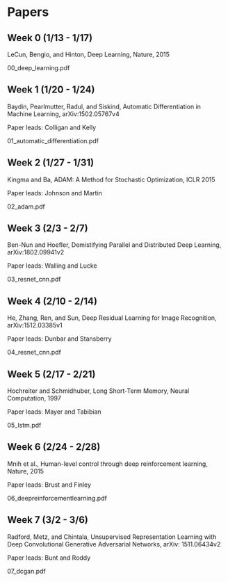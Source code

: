 # Papers

## Week 0 (1/13 - 1/17)
LeCun, Bengio, and Hinton, Deep Learning, Nature, 2015

00\_deep\_learning.pdf

## Week 1 (1/20 - 1/24)
Baydin, Pearlmutter, Radul, and Siskind, Automatic Differentiation in Machine Learning, arXiv:1502.05767v4

Paper leads: Colligan and Kelly 

01\_automatic\_differentiation.pdf

## Week 2 (1/27 - 1/31)
Kingma and Ba, ADAM: A Method for Stochastic Optimization, ICLR 2015

Paper leads: Johnson and Martin 

02\_adam.pdf

## Week 3 (2/3 - 2/7)
Ben-Nun and Hoefler, Demistifying Parallel and Distributed Deep Learning, arXiv:1802.09941v2

Paper leads: Walling and Lucke

03\_resnet\_cnn.pdf

## Week 4 (2/10 - 2/14)
He, Zhang, Ren, and Sun, Deep Residual Learning for Image Recognition, arXiv:1512.03385v1

Paper leads: Dunbar and Stansberry

04\_resnet\_cnn.pdf

## Week 5 (2/17 - 2/21)
Hochreiter and Schmidhuber, Long Short-Term Memory, Neural Computation, 1997

Paper leads: Mayer and Tabibian

05\_lstm.pdf

## Week 6 (2/24 - 2/28)
Mnih et al., Human-level control through deep reinforcement learning, Nature, 2015

Paper leads: Brust and Finley

06\_deepreinforcementlearning.pdf

## Week 7 (3/2 - 3/6)
Radford, Metz, and Chintala, Unsupervised Representation Learning with Deep Convolutional Generative Adversarial Networks, arXiv: 1511.06434v2

Paper leads: Bunt and Roddy

07\_dcgan.pdf







